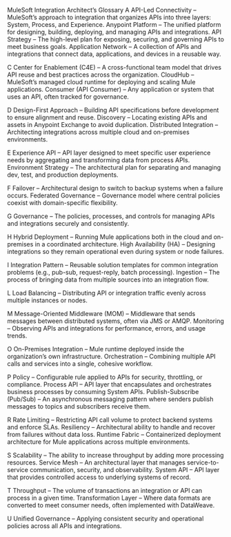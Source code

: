 MuleSoft Integration Architect’s Glossary
A
API-Led Connectivity – MuleSoft’s approach to integration that organizes APIs into three layers: System, Process, and Experience.
Anypoint Platform – The unified platform for designing, building, deploying, and managing APIs and integrations.
API Strategy – The high-level plan for exposing, securing, and governing APIs to meet business goals.
Application Network – A collection of APIs and integrations that connect data, applications, and devices in a reusable way.

C
Center for Enablement (C4E) – A cross-functional team model that drives API reuse and best practices across the organization.
CloudHub – MuleSoft’s managed cloud runtime for deploying and scaling Mule applications.
Consumer (API Consumer) – Any application or system that uses an API, often tracked for governance.

D
Design-First Approach – Building API specifications before development to ensure alignment and reuse.
Discovery – Locating existing APIs and assets in Anypoint Exchange to avoid duplication.
Distributed Integration – Architecting integrations across multiple cloud and on-premises environments.

E
Experience API – API layer designed to meet specific user experience needs by aggregating and transforming data from process APIs.
Environment Strategy – The architectural plan for separating and managing dev, test, and production deployments.

F
Failover – Architectural design to switch to backup systems when a failure occurs.
Federated Governance – Governance model where central policies coexist with domain-specific flexibility.

G
Governance – The policies, processes, and controls for managing APIs and integrations securely and consistently.

H
Hybrid Deployment – Running Mule applications both in the cloud and on-premises in a coordinated architecture.
High Availability (HA) – Designing integrations so they remain operational even during system or node failures.

I
Integration Pattern – Reusable solution templates for common integration problems (e.g., pub-sub, request-reply, batch processing).
Ingestion – The process of bringing data from multiple sources into an integration flow.

L
Load Balancing – Distributing API or integration traffic evenly across multiple instances or nodes.

M
Message-Oriented Middleware (MOM) – Middleware that sends messages between distributed systems, often via JMS or AMQP.
Monitoring – Observing APIs and integrations for performance, errors, and usage trends.

O
On-Premises Integration – Mule runtime deployed inside the organization’s own infrastructure.
Orchestration – Combining multiple API calls and services into a single, cohesive workflow.

P
Policy – Configurable rule applied to APIs for security, throttling, or compliance.
Process API – API layer that encapsulates and orchestrates business processes by consuming System APIs.
Publish-Subscribe (Pub/Sub) – An asynchronous messaging pattern where senders publish messages to topics and subscribers receive them.

R
Rate Limiting – Restricting API call volume to protect backend systems and enforce SLAs.
Resiliency – Architectural ability to handle and recover from failures without data loss.
Runtime Fabric – Containerized deployment architecture for Mule applications across multiple environments.

S
Scalability – The ability to increase throughput by adding more processing resources.
Service Mesh – An architectural layer that manages service-to-service communication, security, and observability.
System API – API layer that provides controlled access to underlying systems of record.

T
Throughput – The volume of transactions an integration or API can process in a given time.
Transformation Layer – Where data formats are converted to meet consumer needs, often implemented with DataWeave.

U
Unified Governance – Applying consistent security and operational policies across all APIs and integrations.
